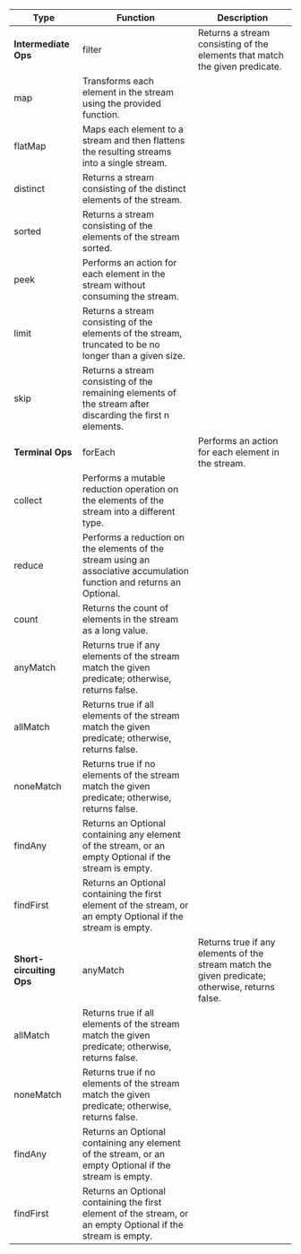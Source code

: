 | Type                     | Function                                                                                                               | Description                                                                                     |
|--------------------------|------------------------------------------------------------------------------------------------------------------------|-------------------------------------------------------------------------------------------------|
| **Intermediate Ops**     | filter                                                                                                                 | Returns a stream consisting of the elements that match the given predicate.                     |
| map                      | Transforms each element in the stream using the provided function.                                                     |                                                                                                 |
| flatMap                  | Maps each element to a stream and then flattens the resulting streams into a single stream.                            |                                                                                                 |
| distinct                 | Returns a stream consisting of the distinct elements of the stream.                                                    |                                                                                                 |
| sorted                   | Returns a stream consisting of the elements of the stream sorted.                                                      |                                                                                                 |
| peek                     | Performs an action for each element in the stream without consuming the stream.                                        |                                                                                                 |
| limit                    | Returns a stream consisting of the elements of the stream, truncated to be no longer than a given size.                |                                                                                                 |
| skip                     | Returns a stream consisting of the remaining elements of the stream after discarding the first n elements.             |                                                                                                 |
| **Terminal Ops**         | forEach                                                                                                                | Performs an action for each element in the stream.                                              |
| collect                  | Performs a mutable reduction operation on the elements of the stream into a different type.                            |                                                                                                 |
| reduce                   | Performs a reduction on the elements of the stream using an associative accumulation function and returns an Optional. |                                                                                                 |
| count                    | Returns the count of elements in the stream as a long value.                                                           |                                                                                                 |
| anyMatch                 | Returns true if any elements of the stream match the given predicate; otherwise, returns false.                        |                                                                                                 |
| allMatch                 | Returns true if all elements of the stream match the given predicate; otherwise, returns false.                        |                                                                                                 |
| noneMatch                | Returns true if no elements of the stream match the given predicate; otherwise, returns false.                         |                                                                                                 |
| findAny                  | Returns an Optional containing any element of the stream, or an empty Optional if the stream is empty.                 |                                                                                                 |
| findFirst                | Returns an Optional containing the first element of the stream, or an empty Optional if the stream is empty.           |                                                                                                 |
| **Short-circuiting Ops** | anyMatch                                                                                                               | Returns true if any elements of the stream match the given predicate; otherwise, returns false. |
| allMatch                 | Returns true if all elements of the stream match the given predicate; otherwise, returns false.                        |                                                                                                 |
| noneMatch                | Returns true if no elements of the stream match the given predicate; otherwise, returns false.                         |                                                                                                 |
| findAny                  | Returns an Optional containing any element of the stream, or an empty Optional if the stream is empty.                 |                                                                                                 |
| findFirst                | Returns an Optional containing the first element of the stream, or an empty Optional if the stream is empty.           |                                                                                                 |
